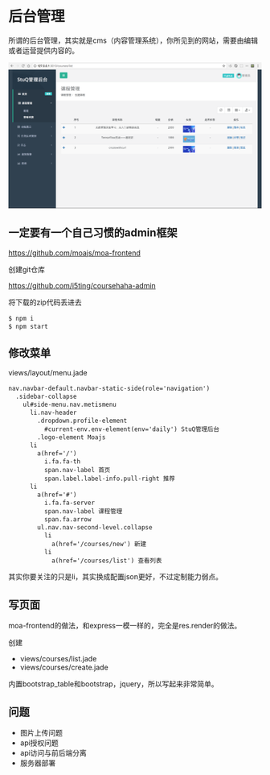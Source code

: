 # 后台管理

所谓的后台管理，其实就是cms（内容管理系统），你所见到的网站，需要由编辑或者运营提供内容的。

![Admin](admin.png)

## 一定要有一个自己习惯的admin框架

https://github.com/moajs/moa-frontend

创建git仓库

https://github.com/i5ting/coursehaha-admin

将下载的zip代码丢进去

```
$ npm i
$ npm start
```
## 修改菜单


views/layout/menu.jade

```
nav.navbar-default.navbar-static-side(role='navigation')
  .sidebar-collapse
    ul#side-menu.nav.metismenu
      li.nav-header
        .dropdown.profile-element
          #current-env.env-element(env='daily') StuQ管理后台
        .logo-element Moajs
      li
        a(href='/')
          i.fa.fa-th
          span.nav-label 首页
          span.label.label-info.pull-right 推荐
      li
        a(href='#')
          i.fa.fa-server
          span.nav-label 课程管理
          span.fa.arrow
        ul.nav.nav-second-level.collapse
          li
            a(href='/courses/new') 新建
          li
            a(href='/courses/list') 查看列表
```

其实你要关注的只是li，其实换成配置json更好，不过定制能力弱点。

## 写页面

moa-frontend的做法，和express一模一样的，完全是res.render的做法。

创建

- views/courses/list.jade
- views/courses/create.jade

内置bootstrap_table和bootstrap，jquery，所以写起来非常简单。

## 问题

- 图片上传问题
- api授权问题
- api访问与前后端分离
- 服务器部署
